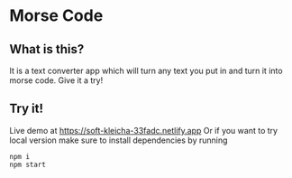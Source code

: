 # Morse Code

## What is this?
It is a text converter app which will turn any text you put in and turn it into morse code. Give it a try!

## Try it!
Live demo at https://soft-kleicha-33fadc.netlify.app
Or if you want to try local version make sure to install dependencies by running
```
npm i
npm start
```
